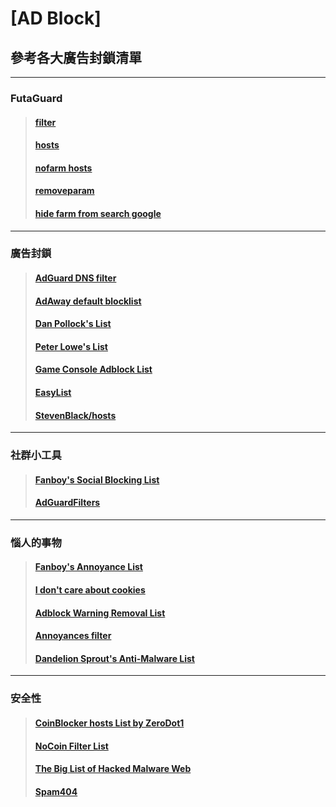 # [AD Block]

## 參考各大廣告封鎖清單
--------------------------------------------------------------------------------------------------------------------------------
### FutaGuard
>#### [filter](https://raw.githubusercontent.com/MRLIN716/AdGuardHome/main/filter.txt)
>#### [hosts](https://raw.githubusercontent.com/MRLIN716/AdGuardHome/main/hosts.txt)
>#### [nofarm hosts](https://raw.githubusercontent.com/MRLIN716/AdGuardHome/main/nofarm_hosts.txt)
>#### [removeparam](https://raw.githubusercontent.com/MRLIN716/AdGuardHome/main/removeparam.txt)
>#### [hide farm from search google](https://raw.githubusercontent.com/MRLIN716/AdGuardHome/main/hide_farm_from_search.txt)
--------------------------------------------------------------------------------------------------------------------------------
### 廣告封鎖
>#### [AdGuard DNS filter](https://adguardteam.github.io/AdGuardSDNSFilter/Filters/filter.txt)
>#### [AdAway default blocklist](https://adaway.org/hosts.txt)
>#### [Dan Pollock's List](https://someonewhocares.org/hosts/zero/hosts)
>#### [Peter Lowe's List](https://pgl.yoyo.org/adservers/serverlist.php?hostformat=adblockplus&showintro=1&mimetype=plaintext)
>#### [Game Console Adblock List](https://raw.githubusercontent.com/DandelionSprout/adfilt/master/GameConsoleAdblockList.txt)
>#### [EasyList](https://easylist.to/easylist/easylist.txt)
>#### [StevenBlack/hosts](https://raw.githubusercontent.com/StevenBlack/hosts/master/hosts)
--------------------------------------------------------------------------------------------------------------------------------
### 社群小工具
>#### [Fanboy's Social Blocking List](https://easylist-downloads.adblockplus.org/fanboy-social.txt)
>#### [AdGuardFilters](https://raw.githubusercontent.com/AdguardTeam/FiltersRegistry/master/filters/filter_4_Social/filter.txt)
--------------------------------------------------------------------------------------------------------------------------------
### 惱人的事物
>#### [Fanboy's Annoyance List](https://secure.fanboy.co.nz/fanboy-annoyance.txt)
>#### [I don't care about cookies](https://www.i-dont-care-about-cookies.eu/abp/)
>#### [Adblock Warning Removal List](https://easylist-downloads.adblockplus.org/antiadblockfilters.txt)
>#### [Annoyances filter](https://raw.githubusercontent.com/AdguardTeam/FiltersRegistry/master/filters/filter_14_Annoyances/filter.txt)
>#### [Dandelion Sprout's Anti-Malware List](https://raw.githubusercontent.com/DandelionSprout/adfilt/master/Alternate%20versions%20Anti-Malware%20List/AntiMalwareAdGuardHome.txt)
--------------------------------------------------------------------------------------------------------------------------------
### 安全性
>#### [CoinBlocker hosts List by ZeroDot1](https://zerodot1.gitlab.io/CoinBlockerLists/hosts)
>#### [NoCoin Filter List](https://raw.githubusercontent.com/hoshsadiq/adblock-nocoin-list/master/hosts.txt)
>#### [The Big List of Hacked Malware Web](https://raw.githubusercontent.com/mitchellkrogza/The-Big-List-of-Hacked-Malware-Web-Sites/master/hosts)
>#### [Spam404](https://raw.githubusercontent.com/Spam404/lists/master/main-blacklist.txt)





